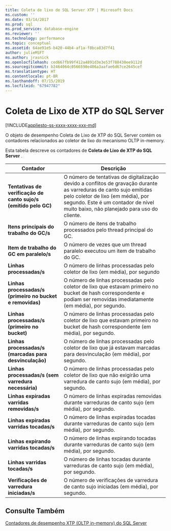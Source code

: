 ```yaml
---
title: Coleta de lixo de SQL Server XTP | Microsoft Docs
ms.custom: ''
ms.date: 03/14/2017
ms.prod: sql
ms.prod_service: database-engine
ms.reviewer: ''
ms.technology: performance
ms.topic: conceptual
ms.assetid: 64ae91e5-b420-44b4-af1a-f8bca83d7f41
author: julieMSFT
ms.author: jrasnick
ms.openlocfilehash: ced667fb99f412a4891d3e3e53f788430ee9112d
ms.sourcegitcommit: b2464064c0566590e486a3aafae6d67ce2645cef
ms.translationtype: HT
ms.contentlocale: pt-BR
ms.lasthandoff: 07/15/2019
ms.locfileid: "67947782"
---
```

# <a name="sql-server-xtp-garbage-collection"></a>Coleta de Lixo de XTP do SQL Server
[!INCLUDE[appliesto-ss-xxxx-xxxx-xxx-md](../../includes/appliesto-ss-xxxx-xxxx-xxx-md.md)]

  O objeto de desempenho Coleta de Lixo de XTP do SQL Server contém os contadores relacionados ao coletor de lixo do mecanismo OLTP in-memory.  
  
 Esta tabela descreve os contadores de **Coleta de Lixo de XTP do SQL Server** .  
  
|Contador|Descrição|  
|-------------|-----------------|  
|**Tentativas de verificação de canto sujo/s (emitido pelo GC)**|O número de tentativas de digitalização devido a conflitos de gravação durante as varreduras de canto sujo emitidas pelo coletor de lixo (em média), por segundo. Este é um contador de nível muito baixo, não planejado para uso do cliente.|  
|**Itens principais do trabalho do GC/s**|O número de itens de trabalho processados pelo thread principal do GC.|  
|**Item de trabalho do GC em paralelo/s**|O número de vezes que um thread paralelo executou um item de trabalho do GC.|  
|**Linhas processadas/s**|O número de linhas processadas pelo coletor de lixo (em média), por segundo|  
|**Linhas processadas/s (primeiro no bucket e removidas)**|O número de linhas processadas pelo coletor de lixo que estavam primeiro no bucket de hash correspondente e podiam ser removidas imediatamente (em média), por segundo.|  
|**Linhas processadas/s (primeiro no bucket)**|O número de linhas processadas pelo coletor de lixo que estavam primeiro no bucket de hash correspondente (em média), por segundo.|  
|**Linhas processadas/s (marcadas para desvinculação)**|O número de linhas processadas pelo coletor de lixo que já estavam marcadas para desvinculação (em média), por segundo.|  
|**Linhas processadas/s (sem varredura necessária)**|O número de linhas processadas pelo coletor de lixo que não exigirão uma varredura de canto sujo (em média), por segundo.|  
|**Linhas expiradas varridas removidas/s**|O número de linhas expiradas removidas durante varreduras de canto sujo (em média), por segundo.|  
|**Linhas expiradas varridas tocadas/s**|O número de linhas expiradas tocadas durante varreduras de canto sujo (em média), por segundo.|  
|**Linhas expirando varridas tocadas/s**|O número de linhas expirando tocadas durante varreduras de canto sujo (em média), por segundo.|  
|**Linhas varridas tocadas/s**|O número de linhas tocadas durante varreduras de canto sujo (em média), por segundo.|  
|**Verificações de varredura iniciadas/s**|O número de verificações de varredura de canto sujo iniciadas (em média), por segundo.|  
  
## <a name="see-also"></a>Consulte Também  
 [Contadores de desempenho XTP &#40;OLTP in-memory&#41; do SQL Server](../../relational-databases/performance-monitor/sql-server-xtp-in-memory-oltp-performance-counters.md)  
  
  
